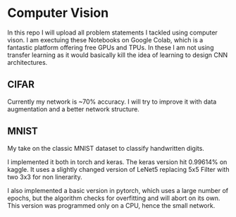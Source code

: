 # Computer Vision

In this repo I will upload all problem statements I tackled using computer vison. 
I am exectuing these Notebooks on Google Colab, which is a fantastic platform
offering free GPUs and TPUs.
In these I am not using transfer learning as it would basically kill the idea
of learning to design CNN architectures.

## CIFAR

Currently my network is ~70% accuracy. I will try to improve it with data 
augmentation and a better network structure.

## MNIST

My take on the classic MNIST dataset to classify handwritten digits.

I implemented it both in torch and keras.
The keras version hit 0.99614% on kaggle. It uses a slightly changed version of
LeNet5 replacing 5x5 Filter with two 3x3 for non linerarity.

I also implemented a basic version in pytorch, which uses a large number of epochs, 
but the algorithm checks for overfitting and will abort on its own. This version
was programmed only on a CPU, hence the small network.
